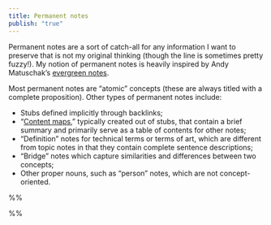 ```yaml
---
title: Permanent notes
publish: "true"
---
```

Permanent notes are a sort of catch-all for any information I want to preserve that is not my original thinking (though the line is sometimes pretty fuzzy!). My notion of permanent notes is heavily inspired by Andy Matuschak’s [evergreen notes](https://notes.andymatuschak.org/Evergreen_notes). 

Most permanent notes are “atomic” concepts (these are always titled with a complete proposition). Other types of permanent notes include:
- Stubs defined implicitly through backlinks;
- “[Content maps](https://bnnyng.github.io/garden/tags/moc),” typically created out of stubs, that contain a brief summary and primarily serve as a table of contents for other notes;
- “Definition” notes for technical terms or terms of art, which are different from topic notes in that they contain complete sentence descriptions;
- “Bridge” notes which capture similarities and differences between two concepts;
- Other proper nouns, such as “person” notes, which are not concept-oriented.

%%

%%